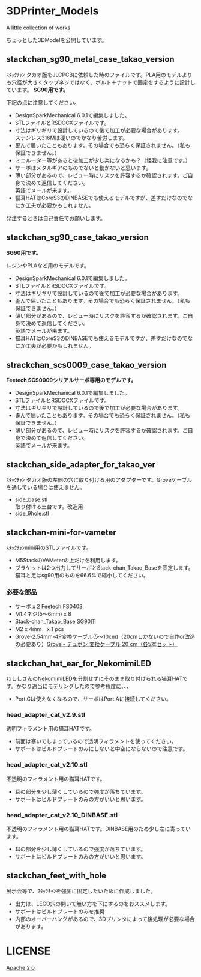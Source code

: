 # 3DPrinter_Models
 A little collection of works

ちょっとした3DModelを公開しています。


## stackchan_sg90_metal_case_takao_version

ｽﾀｯｸﾁｬﾝ タカオ版をJLCPCBに依頼した時のファイルです。PLA用のモデルよりも穴径が大きくタップネジではなく、ボルト＋ナットで固定をするように設計しています。
**SG90用です。**

下記の点に注意してください。

- DesignSparkMechanical 6.0.1で編集しました。
- STLファイルとRSDOCXファイルです。
- 寸法はギリギリで設計しているので後で加工が必要な場合があります。<br>ステンレス316Mは硬いのでかなり苦労します。
- 歪んで届いたこともあります。その場合でも恐らく保証されません。（私も保証できません。）
- ミニルーター等があると後加工が少し楽になるかも？（怪我に注意です。）
- サーボはメタルギアのものでないと動かないと思います。
- 薄い部分があるので、レビュー時にリスクを許容するか確認されます。ご自身で決めて返信してください。<br>英語でメールが来ます。
- 猫耳HATはCoreS3のDINBASEでも使えるモデルですが、差すだけなのでなにか工夫が必要かもしれません。

発注するときは自己責任でお願いします。


## stackchan_sg90_case_takao_version

**SG90用です。**

レジンやPLAなど用のモデルです。

- DesignSparkMechanical 6.0.1で編集しました。
- STLファイルとRSDOCXファイルです。
- 寸法はギリギリで設計しているので後で加工が必要な場合があります。
- 歪んで届いたこともあります。その場合でも恐らく保証されません。（私も保証できません。）
- 薄い部分があるので、レビュー時にリスクを許容するか確認されます。ご自身で決めて返信してください。<br>英語でメールが来ます。
- 猫耳HATはCoreS3のDINBASEでも使えるモデルですが、差すだけなのでなにか工夫が必要かもしれません。

## strackchan_scs0009_case_takao_version

**Feetech SCS0009シリアルサーボ専用のモデルです。**

- DesignSparkMechanical 6.0.1で編集しました。
- STLファイルとRSDOCXファイルです。
- 寸法はギリギリで設計しているので後で加工が必要な場合があります。
- 歪んで届いたこともあります。その場合でも恐らく保証されません。（私も保証できません。）
- 薄い部分があるので、レビュー時にリスクを許容するか確認されます。ご自身で決めて返信してください。<br>英語でメールが来ます。

## stackchan_side_adapter_for_takao_ver

ｽﾀｯｸﾁｬﾝ タカオ版の左側の穴に取り付ける用のアダプターです。Groveケーブルを通している場合は使えません。

- side_base.stl<br>取り付ける土台です。改造用
- side_9hole.stl<br>

## stackchan-mini-for-vameter

[ｽﾀｯｸﾁｬﾝmini](https://x.com/mongonta555/status/1800142036345188758)用のSTLファイルです。
- M5StackのVAMeterの上だけを利用します。
- ブラケットは2つ出力してサーボとStack-chan_Takao_Baseを固定します。
猫耳と足はsg90用のものを66.6%で縮小してください。

### 必要な部品
- サーボ x 2 [Feetech FS0403](https://akizukidenshi.com/catalog/g/g114805/)
- M1.4ネジ(5～6mm) x 8
- [Stack-chan_Takao_Base SG90用](https://www.switch-science.com/products/8905)
- M2 x 4mm　x 1 pcs
- Grove-2.54mm-4P変換ケーブル(5～10cm)（20cmしかないので自作or改造の必要あり）[Grove - デュポン 変換ケーブル 20 cm（各5本セット）](https://www.switch-science.com/products/8305)

## stackchan_hat_ear_for_NekomimiLED

わししさんの[NekomimiLED](https://washishi.booth.pm/items/5686894)を分割せずにそのまま取り付けられる猫耳HATです。かなり適当にモデリングしたので参考程度に、、、
- Port.Cは使えなくなるので、サーボはPort.Aに接続してください。

### head_adapter_cat_v2.9.stl
透明フィラメント用の猫耳HATです。
- 前面は塞いでしまっているので透明フィラメントを使ってください。
- サポートはビルドプレートのみにしないと中空にならないので注意です。

### head_adapter_cat_v2.10.stl
不透明のフィラメント用の猫耳HATです。
- 耳の部分を少し薄くしているので強度が落ちています。
- サポートはビルドプレートのみの方がいいと思います。

### head_adapter_cat_v2.10_DINBASE.stl
不透明のフィラメント用の猫耳HATです。DINBASE用のため少し左に寄っています。
- 耳の部分を少し薄くしているので強度が落ちています。
- サポートはビルドプレートのみの方がいいと思います。

## stackchan_feet_with_hole

展示会等で、ｽﾀｯｸﾁｬﾝを強固に固定したいために作成しました。

- 出力は、LEGO穴の開いて無い方を下にするのをおススメします。
- サポートはビルドプレートのみを推奨
- 内部のオーバーハングがあるので、3Dプリンタによって後処理が必要な場合があります。


# LICENSE

[Apache 2.0](https://github.com/mongonta0716/3DPrinter_Models/blob/master/LICENSE)
